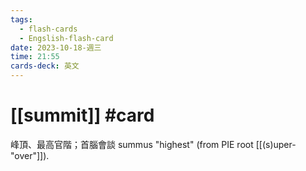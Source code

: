 ```yaml
---
tags:
  - flash-cards
  - Engslish-flash-card
date: 2023-10-18-週三
time: 21:55
cards-deck: 英文
---
```


# [[summit]] #card 
峰頂、最高官階；首腦會談
summus "highest" (from PIE root [[(s)uper- "over"]]).